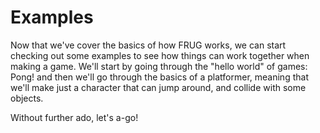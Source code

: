 # Examples

Now that we've cover the basics of how FRUG works, we can start checking out some examples to see how things can work together when making a game. We'll start by going through the "hello world" of games: Pong! and then we'll go through the basics of a platformer, meaning that we'll make just a character that can jump around, and collide with some objects.

Without further ado, let's a-go!
